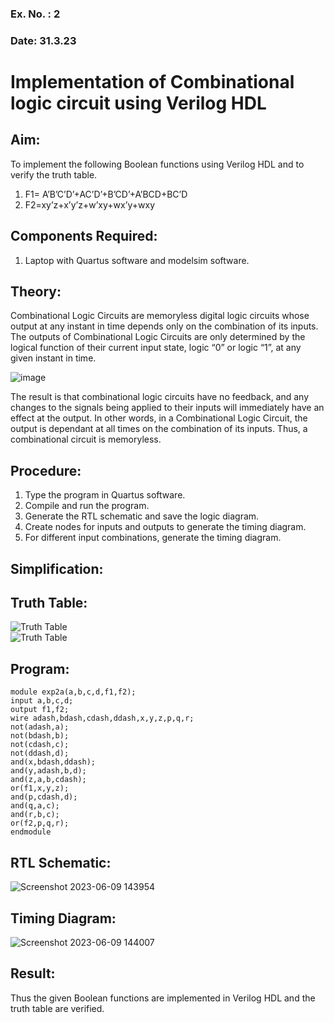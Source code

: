 ### Ex. No. : 2 
### Date: 31.3.23 
# Implementation of Combinational logic circuit using Verilog HDL
## Aim:
To implement the following Boolean functions using Verilog HDL and to verify the truth table.
1. F1= A’B’C’D’+AC’D’+B’CD’+A’BCD+BC’D
2. F2=xy’z+x’y’z+w’xy+wx’y+wxy

## Components Required:
1.	Laptop with Quartus software and modelsim software.

## Theory:
Combinational Logic Circuits are memoryless digital logic circuits whose output at any instant in time depends only on the combination of its inputs.
The outputs of Combinational Logic Circuits are only determined by the logical function of their current input state, logic “0” or logic “1”, at any given instant in time.

![image](https://github.com/rvinifa/ex.2/assets/133735746/949815d3-0912-49c7-81c0-eea1c148d48e)

The result is that combinational logic circuits have no feedback, and any changes to the signals being applied to their inputs will immediately have an effect at the output. In other words, in a Combinational Logic Circuit, the output is dependant at all times on the combination of its inputs. Thus, a combinational circuit is memoryless.

## Procedure:
1.	Type the program in Quartus software.
2.	Compile and run the program.
3.	Generate the RTL schematic and save the logic diagram.
4.	Create nodes for inputs and outputs to generate the timing diagram.
5.	For different input combinations, generate the timing diagram.

## Simplification:

## Truth Table:
![Truth Table](https://github.com/VigneshkumaranNS/ex.2/assets/119484483/8221ec02-63d5-47e5-ae76-d8f5afa56e85)
<br>
![Truth Table](https://github.com/VigneshkumaranNS/ex.2/assets/119484483/c213af82-7011-4b10-9d13-a93ac40bf2c0)

## Program:
```
module exp2a(a,b,c,d,f1,f2);
input a,b,c,d;
output f1,f2;
wire adash,bdash,cdash,ddash,x,y,z,p,q,r;
not(adash,a);
not(bdash,b);
not(cdash,c);
not(ddash,d);
and(x,bdash,ddash);
and(y,adash,b,d);
and(z,a,b,cdash);
or(f1,x,y,z);
and(p,cdash,d);
and(q,a,c);
and(r,b,c);
or(f2,p,q,r);
endmodule
```

## RTL Schematic:
![Screenshot 2023-06-09 143954](https://github.com/VigneshkumaranNS/ex.2/assets/119484483/c5231eec-8f13-4808-8807-69d6a12c7e2c)



## Timing Diagram:
![Screenshot 2023-06-09 144007](https://github.com/VigneshkumaranNS/ex.2/assets/119484483/6540d9ea-e2a0-487b-b0c6-f8243c7e9f7f)




## Result:

Thus the given Boolean functions are implemented in Verilog HDL and the truth table are verified.



